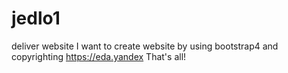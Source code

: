 # jedlo1
deliver website
I want to create website by using bootstrap4 and copyrighting https://eda.yandex
That's all!